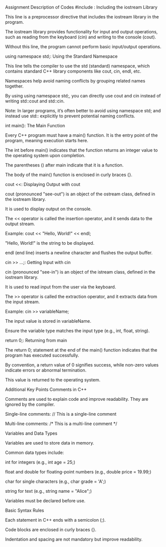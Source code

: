Assignment Description of Codes
#include <iostream>: Including the iostream Library

This line is a preprocessor directive that includes the iostream library in the program.

The iostream library provides functionality for input and output operations, such as reading from the keyboard (cin) and writing to the console (cout).

Without this line, the program cannot perform basic input/output operations.

using namespace std;: Using the Standard Namespace

This line tells the compiler to use the std (standard) namespace, which contains standard C++ library components like cout, cin, endl, etc.

Namespaces help avoid naming conflicts by grouping related names together.

By using using namespace std;, you can directly use cout and cin instead of writing std::cout and std::cin.

Note: In larger programs, it’s often better to avoid using namespace std; and instead use std:: explicitly to prevent potential naming conflicts.

int main(): The Main Function

Every C++ program must have a main() function. It is the entry point of the program, meaning execution starts here.

The int before main() indicates that the function returns an integer value to the operating system upon completion.

The parentheses () after main indicate that it is a function.

The body of the main() function is enclosed in curly braces {}.

cout <<: Displaying Output with cout

cout (pronounced "see-out") is an object of the ostream class, defined in the iostream library.

It is used to display output on the console.

The << operator is called the insertion operator, and it sends data to the output stream.

Example: cout << "Hello, World!" << endl;

"Hello, World!" is the string to be displayed.

endl (end line) inserts a newline character and flushes the output buffer.

cin >> ...;: Getting Input with cin

cin (pronounced "see-in") is an object of the istream class, defined in the iostream library.

It is used to read input from the user via the keyboard.

The >> operator is called the extraction operator, and it extracts data from the input stream.

Example: cin >> variableName;

The input value is stored in variableName.

Ensure the variable type matches the input type (e.g., int, float, string).

return 0;: Returning from main

The return 0; statement at the end of the main() function indicates that the program has executed successfully.

By convention, a return value of 0 signifies success, while non-zero values indicate errors or abnormal termination.

This value is returned to the operating system.

Additional Key Points
Comments in C++

Comments are used to explain code and improve readability. They are ignored by the compiler.

Single-line comments: // This is a single-line comment

Multi-line comments: /* This is a multi-line comment */

Variables and Data Types

Variables are used to store data in memory.

Common data types include:

int for integers (e.g., int age = 25;)

float and double for floating-point numbers (e.g., double price = 19.99;)

char for single characters (e.g., char grade = 'A';)

string for text (e.g., string name = "Alice";)

Variables must be declared before use.

Basic Syntax Rules

Each statement in C++ ends with a semicolon (;).

Code blocks are enclosed in curly braces {}.

Indentation and spacing are not mandatory but improve readability.


